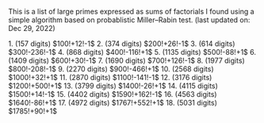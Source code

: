 This is a list of large primes expressed as sums of factorials I found using a simple algorithm based on probablistic Miller–Rabin test. (last updated on: Dec 29, 2022)
<p/>
<p/>
1. (157 digits) $100!+12!-1$
2. (374 digits) $200!+26!-1$
3. (614 digits) $300!-236!-1$
4. (868 digits) $400!-116!+1$
5. (1135 digits) $500!-88!+1$
6. (1409 digits) $600!+30!-1$
7. (1690 digits) $700!+126!-1$
8. (1977 digits) $800!-208!-1$
9. (2270 digits) $900!-466!+1$
10. (2568 digits) $1000!+32!+1$
11. (2870 digits) $1100!-141!-1$
12. (3176 digits) $1200!+500!+1$
13. (3799 digits) $1400!-26!+1$
14. (4115 digits) $1500!+14!-1$
15. (4402 digits) $1590!+162!-1$
16. (4563 digits) $1640!-86!+1$
17. (4972 digits) $1767!+552!+1$
18. (5031 digits) $1785!+90!+1$

<p/>
<p/>
<html lang="en">
<head>
<meta http-equiv="content-type" content="text/html; charset=utf-8">
<script type="text/javascript" charset="utf-8" src="
https://cdn.mathjax.org/mathjax/latest/MathJax.js?config=TeX-AMS-MML_HTMLorMML,
https://vincenttam.github.io/javascripts/MathJaxLocal.js"></script>
</head>
